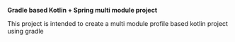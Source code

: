 **Gradle based Kotlin + Spring multi module project**

This project is intended to create a multi module profile based kotlin project using gradle
